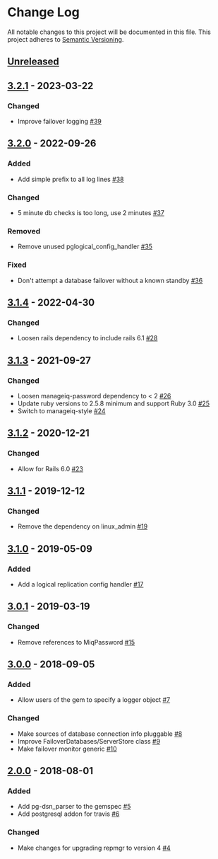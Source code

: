 # Change Log

All notable changes to this project will be documented in this file.
This project adheres to [Semantic Versioning](http://semver.org/).

## [Unreleased]

## [3.2.1] - 2023-03-22
### Changed
- Improve failover logging [#39](https://github.com/ManageIQ/manageiq-postgres_ha_admin/pull/39)

## [3.2.0] - 2022-09-26
### Added
- Add simple prefix to all log lines [#38](https://github.com/ManageIQ/manageiq-postgres_ha_admin/pull/38)

### Changed
- 5 minute db checks is too long, use 2 minutes [#37](https://github.com/ManageIQ/manageiq-postgres_ha_admin/pull/37)

### Removed
- Remove unused pglogical_config_handler [#35](https://github.com/ManageIQ/manageiq-postgres_ha_admin/pull/35)

### Fixed
- Don't attempt a database failover without a known standby [#36](https://github.com/ManageIQ/manageiq-postgres_ha_admin/pull/36)

## [3.1.4] - 2022-04-30
### Changed
- Loosen rails dependency to include rails 6.1 [#28](https://github.com/ManageIQ/manageiq-postgres_ha_admin/pull/28)

## [3.1.3] - 2021-09-27
### Changed
- Loosen manageiq-password dependency to < 2 [#26](https://github.com/ManageIQ/manageiq-postgres_ha_admin/pull/26)
- Update ruby versions to 2.5.8 minimum and support Ruby 3.0 [#25](https://github.com/ManageIQ/manageiq-postgres_ha_admin/pull/25)
- Switch to manageiq-style [#24](https://github.com/ManageIQ/manageiq-postgres_ha_admin/pull/24)

## [3.1.2] - 2020-12-21
### Changed
- Allow for Rails 6.0 [#23](https://github.com/ManageIQ/manageiq-postgres_ha_admin/pull/23)

## [3.1.1] - 2019-12-12
### Changed
- Remove the dependency on linux_admin [#19](https://github.com/ManageIQ/manageiq-postgres_ha_admin/pull/19)

## [3.1.0] - 2019-05-09
### Added
- Add a logical replication config handler [#17](https://github.com/ManageIQ/manageiq-postgres_ha_admin/pull/17)

## [3.0.1] - 2019-03-19
### Changed
- Remove references to MiqPassword [#15](https://github.com/ManageIQ/manageiq-postgres_ha_admin/pull/15)

## [3.0.0] - 2018-09-05
### Added
- Allow users of the gem to specify a logger object [#7](https://github.com/ManageIQ/manageiq-postgres_ha_admin/pull/7)

### Changed
- Make sources of database connection info pluggable [#8](https://github.com/ManageIQ/manageiq-postgres_ha_admin/pull/8)
- Improve FailoverDatabases/ServerStore class [#9](https://github.com/ManageIQ/manageiq-postgres_ha_admin/pull/9)
- Make failover monitor generic [#10](https://github.com/ManageIQ/manageiq-postgres_ha_admin/pull/10)

## [2.0.0] - 2018-08-01
### Added
- Add pg-dsn_parser to the gemspec [#5](https://github.com/ManageIQ/manageiq-postgres_ha_admin/pull/5)
- Add postgresql addon for travis [#6](https://github.com/ManageIQ/manageiq-postgres_ha_admin/pull/6)

### Changed
- Make changes for upgrading repmgr to version 4 [#4](https://github.com/ManageIQ/manageiq-postgres_ha_admin/pull/4)

[Unreleased]: https://github.com/ManageIQ/manageiq-postgres_ha_admin/compare/v3.2.1...master
[3.2.1]: https://github.com/ManageIQ/manageiq-postgres_ha_admin/compare/v3.2.0...v3.2.1
[3.2.0]: https://github.com/ManageIQ/manageiq-postgres_ha_admin/compare/v3.1.4...v3.2.0
[3.1.4]: https://github.com/ManageIQ/manageiq-postgres_ha_admin/compare/v3.1.3...v3.1.4
[3.1.3]: https://github.com/ManageIQ/manageiq-postgres_ha_admin/compare/v3.1.2...v3.1.3
[3.1.2]: https://github.com/ManageIQ/manageiq-postgres_ha_admin/compare/v3.1.1...v3.1.2
[3.1.1]: https://github.com/ManageIQ/manageiq-postgres_ha_admin/compare/v3.1.0...v3.1.1
[3.1.0]: https://github.com/ManageIQ/manageiq-postgres_ha_admin/compare/v3.0.1...v3.1.0
[3.0.1]: https://github.com/ManageIQ/manageiq-postgres_ha_admin/compare/v3.0.0...v3.0.1
[3.0.0]: https://github.com/ManageIQ/manageiq-postgres_ha_admin/compare/v2.0.0...v3.0.0
[2.0.0]: https://github.com/ManageIQ/manageiq-postgres_ha_admin/compare/v1.0.0...v2.0.0
